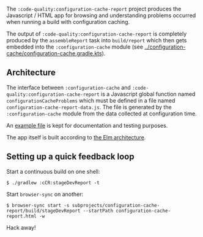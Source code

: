 The `:code-quality:configuration-cache-report` project produces the Javascript / HTML
app for browsing and understanding problems occurred when running a
build with configuration caching.

The output of `:code-quality:configuration-cache-report` is completely produced by the
`assembleReport` task into `build/report` which then gets
embedded into the `:configuration-cache` module (see
[../configuration-cache/configuration-cache.gradle.kts](../configuration-cache/configuration-cache.gradle.kts)).

## Architecture

The interface between `:configuration-cache` and
`:code-quality:configuration-cache-report` is a Javascript global function named
`configurationCacheProblems` which must be defined in a file named
`configuration-cache-report-data.js`. The file is generated by the
`:configuration-cache` module from the data collected at configuration
time.

An [example file](./src/main/resources/configuration-cache-report-data.js)
is kept for documentation and testing purposes.

The app itself is built according to [the Elm
architecture](https://guide.elm-lang.org/architecture/).

## Setting up a quick feedback loop

Start a continuous build on one shell:

    $ ./gradlew :cCR:stageDevReport -t

Start `browser-sync` on another:

    $ browser-sync start -s subprojects/configuration-cache-report/build/stageDevReport --startPath configuration-cache-report.html -w

Hack away!
